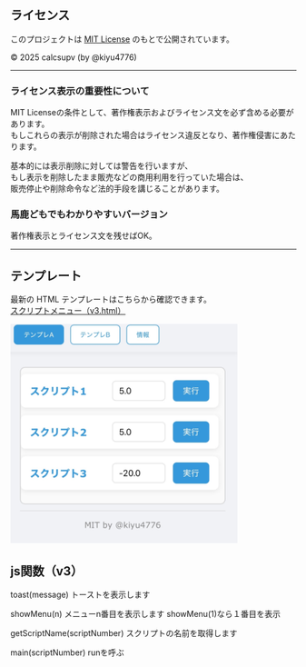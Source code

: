 ## ライセンス

このプロジェクトは [MIT License](./LICENSE) のもとで公開されています。

© 2025 calcsupv (by @kiyu4776)

---

### ライセンス表示の重要性について

MIT Licenseの条件として、著作権表示およびライセンス文を必ず含める必要があります。  
もしこれらの表示が削除された場合はライセンス違反となり、著作権侵害にあたります。

基本的には表示削除に対しては警告を行いますが、  
もし表示を削除したまま販売などの商用利用を行っていた場合は、  
販売停止や削除命令など法的手段を講じることがあります。


### 馬鹿どもでもわかりやすいバージョン

著作権表示とライセンス文を残せばOK。


---

## テンプレート

最新の HTML テンプレートはこちらから確認できます。  
[スクリプトメニュー（v3.html）](https://github.com/calcsupv/h5-/blob/main/template/v3/v3.html)


<img src="https://raw.githubusercontent.com/calcsupv/h5-/main/preview/IMG_9295.webp" width="400" alt="プレビュー画像" />

## js関数（v3）
toast(message)
トーストを表示します

showMenu(n)
メニューn番目を表示します
showMenu(1)なら１番目を表示

getScriptName(scriptNumber) 
スクリプトの名前を取得します

main(scriptNumber)
runを呼ぶ
